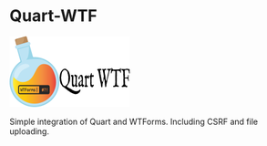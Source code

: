 # Quart-WTF

![Quart WTForms Logo](logos/logo.png)

Simple integration of Quart and WTForms. Including CSRF and file uploading.
